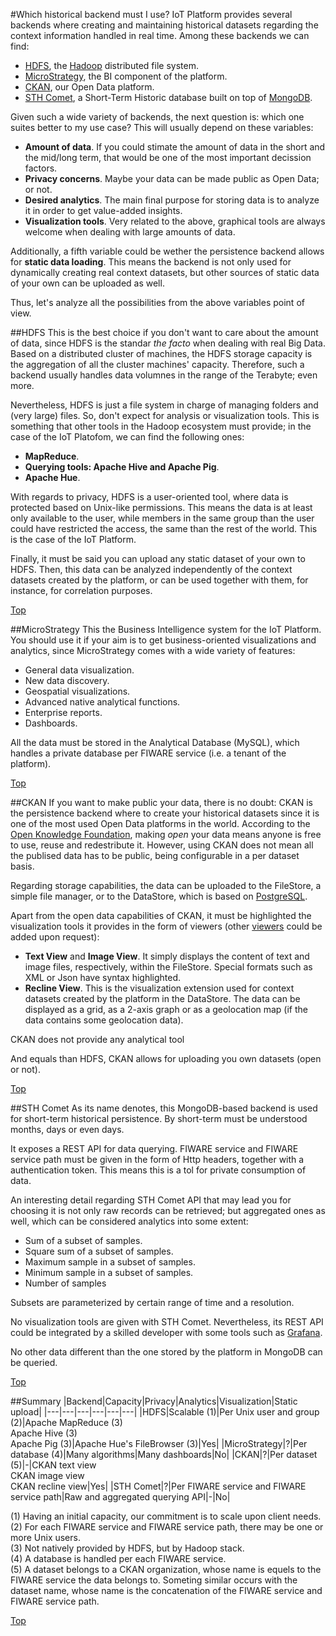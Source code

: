 #<a name="top"></a>Which historical backend must I use?
IoT Platform provides several backends where creating and maintaining historical datasets regarding the context information handled in real time. Among these backends we can find:

* [HDFS](http://hadoop.apache.org/docs/current/hadoop-project-dist/hadoop-hdfs/HdfsUserGuide.html), the [Hadoop](http://hadoop.apache.org/) distributed file system.
* [MicroStrategy](https://www.microstrategy.com), the BI component of the platform.
* [CKAN](http://ckan.org/), our Open Data platform.
* [STH Comet](https://github.com/telefonicaid/IoT-STH), a Short-Term Historic database built on top of [MongoDB](https://www.mongodb.org/).

Given such a wide variety of backends, the next question is: which one suites better to my use case? This will usually depend on these variables:

* **Amount of data**. If you could stimate the amount of data in the short and the mid/long term, that would be one of the most important decission factors.
* **Privacy concerns**. Maybe your data can be made public as Open Data; or not.
* **Desired analytics**. The main final purpose for storing data is to analyze it in order to get value-added insights.
* **Visualization tools**. Very related to the above, graphical tools are always welcome when dealing with large amounts of data.

Additionally, a fifth variable could be wether the persistence backend allows for **static data loading**. This means the backend is not only used for dynamically creating real context datasets, but other sources of static data of your own can be uploaded as well.

Thus, let's analyze all the possibilities from the above variables point of view.

##HDFS
This is the best choice if you don't want to care about the amount of data, since HDFS is the standar *the facto* when dealing with real Big Data. Based on a distributed cluster of machines, the HDFS storage capacity is the aggregation of all the cluster machines' capacity. Therefore, such a backend usually handles data volumnes in the range of the Terabyte; even more.

Nevertheless, HDFS is just a file system in charge of managing folders and (very large) files. So, don't expect for analysis or visualization tools. This is something that other tools in the Hadoop ecosystem must provide; in the case of the IoT Platofom, we can find the following ones:

* **MapReduce**.
* **Querying tools: Apache Hive and Apache Pig**.
* **Apache Hue**.

With regards to privacy, HDFS is a user-oriented tool, where data is protected based on Unix-like permissions. This means the data is at least only available to the user, while members in the same group than the user could have restricted the access, the same than the rest of the world. This is the case of the IoT Platform.

Finally, it must be said you can upload any static dataset of your own to HDFS. Then, this data can be analyzed independently of the context datasets created by the platform, or can be used together with them, for instance, for correlation purposes.

[Top](#top)

##MicroStrategy
This the Business Intelligence system for the IoT Platform. You should use it if your aim is to get business-oriented visualizations and analytics, since MicroStrategy comes with a wide variety of features:

* General data visualization.
* New data discovery.
* Geospatial visualizations.
* Advanced native analytical functions.
* Enterprise reports.
* Dashboards.

All the data must be stored in the Analytical Database (MySQL), which handles a private database per FIWARE service (i.e. a tenant of the platform).

[Top](#top)

##CKAN
If you want to make public your data, there is no doubt: CKAN is the persistence backend where to create your historical datasets since it is one of the most used Open Data platforms in the world. According to the [Open Knowledge Foundation](https://okfn.org/opendata/), making *open* your data means anyone is free to use, reuse and redestribute it. However, using CKAN does not mean all the publised data has to be public, being configurable in a per dataset basis.

Regarding storage capabilities, the data can be uploaded to the FileStore, a simple file manager, or to the DataStore, which is based on [PostgreSQL](http://www.postgresql.org).

Apart from the open data capabilities of CKAN, it must be highlighted the visualization tools it provides in the form of viewers (other [viewers](http://docs.ckan.org/en/latest/maintaining/data-viewer.html) could be added upon request):

* **Text View** and **Image View**. It simply displays the content of text and image files, respectively, within the FileStore. Special formats such as XML or Json have syntax highlighted.
* **Recline View**. This is the visualization extension used for context datasets created by the platform in the DataStore. The data can be displayed as a grid, as a 2-axis graph or as a geolocation map (if the data contains some geolocation data).

CKAN does not provide any analytical tool

And equals than HDFS, CKAN allows for uploading you own datasets (open or not).

[Top](#top)

##STH Comet
As its name denotes, this MongoDB-based backend is used for short-term historical persistence. By short-term must be understood months, days or even days.

It exposes a REST API for data querying. FIWARE service and FIWARE service path must be given in the form of Http headers, together with a authentication token. This means this is a tol for private consumption of data.

An interesting detail regarding STH Comet API that may lead you for choosing it is not only raw records can be retrieved; but aggregated ones as well, which can be considered analytics into some extent:

* Sum of a subset of samples.
* Square sum of a subset of samples.
* Maximum sample in a subset of samples.
* Minimum sample in a subset of samples.
* Number of samples 

Subsets are parameterized by certain range of time and a resolution.

No visualization tools are given with STH Comet. Nevertheless, its REST API could be integrated by a skilled developer with some tools such as [Grafana](http://grafana.org/).

No other data different than the one stored by the platform in MongoDB can be queried.

[Top](#top)

##Summary
|Backend|Capacity|Privacy|Analytics|Visualization|Static upload|
|---|---|---|---|---|---|
|HDFS|Scalable (1)|Per Unix user and group (2)|Apache MapReduce (3)<br>Apache Hive (3)<br>Apache Pig (3)|Apache Hue's FileBrowser (3)|Yes|
|MicroStrategy|?|Per database (4)|Many algorithms|Many dashboards|No|
|CKAN|?|Per dataset (5)|-|CKAN text view<br>CKAN image view<br>CKAN recline view|Yes|
|STH Comet|?|Per FIWARE service and FIWARE service path|Raw and aggregated querying API|-|No|

(1) Having an initial capacity, our commitment is to scale upon client needs.
<br>
(2) For each FIWARE service and FIWARE service path, there may be one or more Unix users.
<br>
(3) Not natively provided by HDFS, but by Hadoop stack.
<br>
(4) A database is handled per each FIWARE service.
<br>
(5) A dataset belongs to a CKAN organization, whose name is equels to the FIWARE service the data belongs to. Someting similar occurs with the dataset name, whose name is the concatenation of the FIWARE service and FIWARE service path.

[Top](#top)
